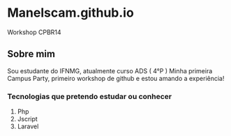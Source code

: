 # Manelscam.github.io
Workshop CPBR14 


## Sobre mim 

Sou estudante do IFNMG, atualmente curso ADS ( 4°P )
Minha primeira Campus Party, primeiro workshop de github e estou amando a experiência!



### Tecnologias que pretendo estudar ou conhecer 
1. Php
2. Jscript
3. Laravel

